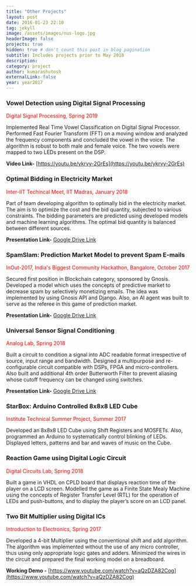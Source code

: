```yaml
---
title: "Other Projects"
layout: post
date: 2016-01-23 22:10
tag: jekyll
image: /assets/images/nus-logo.jpg
headerImage: false
projects: true
hidden: true # don't count this post in blog pagination
subtitle: Includes projects prior to May 2018
description: 
category: project
author: kumarashutosh
externalLink: false
year: year2017
---
```


### Vowel Detection using Digital Signal Processing&nbsp;
<span style="color:red">Digital Signal Processing, Spring 2019</span>

Implemented Real Time Vowel Classification on Digital Signal Processor. Performed Fast Fourier Transform (FFT) on a moving window and analyzed the frequency components and concluded the vowel in the voice. The algorithm is robust to both male and female voice. The two vowels were mapped to two LEDs present on the DSP.

**Video Link-** [https://youtu.be/ykrvy-2GrEs](https://youtu.be/ykrvy-2GrEs)


### Optimal Bidding in Electricity Market&nbsp;
<span style="color:red">Inter-IIT Techincal Meet, IIT Madras, January 2018</span>

Part of team developing algorithm to optimally bid in the electricity market. The aim is to optimize the cost and the bid quantity, subjected to various constraints. The bidding parameters are predicted using developed models and machine learning algorithms. The optimal bid quantity is balanced between different sources.

**Presentation Link-** [Google Drive Link](https://drive.google.com/file/d/1S3Vt6gE94TQwfxDJ-GuqWneZKu-hwIrn/view?usp=sharing)


### SpamSlam: Prediction Market Model to prevent Spam E-mails&nbsp;
<span style="color:red">InOut-2017, India's Biggest Community Hackathon, Bangalore, October 2017</span>

Secured first position in Blockchain category, sponsored by Gnosis. Developed a model which uses the concepts of predictive market to decrease spam by selectively monetizing emails. The idea was implemented by using Gnosis API and Django. Also, an AI agent was built to serve as the referee in this game of prediction market.

**Presentation Link-** [Google Drive Link](https://drive.google.com/file/d/1qnAoTJIXpKzBIt_iQZ4elEilVmvvcNxn/view?usp=sharing)

### Universal Sensor Signal Conditioning&nbsp;
<span style="color:red">Analog Lab, Spring 2018</span>

Built a circuit to condition a signal into ADC readable format irrespective of source, input range and bandwidth. Designed a multipurpose and re-configurable circuit compatible with DSPs, FPGA and micro-controllers. Also built and additional 4th order Butterworth Filter to prevent aliasing whose cutoff frequency can be changed using switches.

**Presentation Link-** [Google Drive Link](https://drive.google.com/file/d/1MpLVVJn2aGhYvitWBFmI6xdY_ioPBEQD/view?usp=sharing)


### StarBox: Arduino Controlled 8x8x8 LED Cube&nbsp;
<span style="color:red">Institute Technical Summer Project, Summer 2017</span>

Developed an 8x8x8 LED Cube using Shift Registers and MOSFETs. Also, programmed an Arduino to systematically control blinking of LEDs. Displayed letters, patterns and bar and waves of music on the Cube.



### Reaction Game using Digital Logic Circuit&nbsp;
<span style="color:red">Digital Circuits Lab, Spring 2018</span>

Built a game in VHDL on CPLD board that displays reaction time of the player on a LCD screen. Modelled the game as a Finite State Mealy Machine using the concepts of Register Transfer Level (RTL) for the operation of LEDs and push-buttons, and to display the player’s score on an LCD panel.


### Two Bit Multiplier using Digital ICs&nbsp;
<span style="color:red">Introduction to Electronics, Spring 2017</span>

Developed a 4-bit Multiplier using the conventional shift and add algorithm. The algorithm was implemented without the use of any micro controller, thus using only appropriate logic gates and adders. Minimized the wires in the circuit and prepared the final working model on a breadboard.

**Working Demo -** [https://www.youtube.com/watch?v=aQzDZA82Cog](https://www.youtube.com/watch?v=aQzDZA82Cog)
